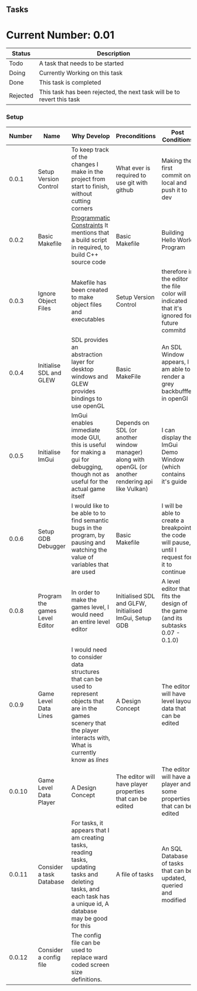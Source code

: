 ## Tasks

# Current Number: 0.01
|Status| Description |
| - | - |
| Todo | A task that needs to be started |
| Doing | Currently Working on this task|
| Done | This task is completed |
| Rejected | This task has been rejected, the next task will be to revert this task |

### Setup
| Number | Name | Why Develop | Preconditions | Post Conditions | Difficulty Estimations | Status |
| - | - | - | - | - | - | - |
| 0.0.1 | Setup Version Control | To keep track of the changes I make in the project from start to finish, without cutting corners | What ever is required to use git with github | Making the first commit on local and push it to dev | Easy | Doing |
| 0.0.2 | Basic Makefile | [Programmatic Constraints](../docs/constraints/constraints.md#programatic) It mentions that a build script in required, to build C++ source code | Basic Makefile | Building Hello World Program | Easy | Done |
| 0.0.3 | Ignore Object Files | Makefile has been created to make object files and executables | Setup Version Control | therefore in the editor the file color will indicated that it's ignored for future commitd| Easy | Done |
| 0.0.4 | Initialise SDL and GLEW | SDL provides an abstraction layer for desktop windows and GLEW provides bindings to use openGL | Basic MakeFile  | An SDL Window appears, I am able to render a grey backbufffer in openGl | Easy | Done |
| 0.0.5 | Initialise ImGui | ImGui enables immediate mode GUI, this is useful for making a gui for debugging, though not as useful for the actual game itself | Depends on SDL (or another window manager) along with openGL (or another rendering api like Vulkan)| I can display the ImGui Demo Window (which contains it's guide | Easy | Doing | 
| 0.0.6 | Setup GDB Debugger | I would like to be able to to find semantic bugs in the program, by pausing and watching the value of variables that are used | Basic Makefile | I will be able to create a breakpoint, the code will pause, until I request for it to continue | Easy | Todo |
| 0.0.8 | Program the games Level Editor | In order to make the games level, I would need an entire level editor | Initialised SDL and GLFW, Initialised ImGui, Setup GDB |  A level editor that fits the design of the game (and its subtasks 0.07 - 0.1.0) | Hard (Uncertain Task) | Todo |
| 0.0.9 | Game Level Data Lines | I would need to consider data structures that can be used to represent objects that are in the games scenery that the player interacts with, What is currently know as *lines* | A Design Concept | The editor will have level layout data that can be edited | Medium (Multiple Paths) | Todo |
| 0.0.10 | Game Level Data Player | A Design Concept | The editor will have player properties that can be edited | The editor will have a player and some properties that can be edited | Medium (Multiple Paths) | Todo |
| 0.0.11 | Consider a task Database | For tasks, it appears that I am creating tasks, reading tasks, updating tasks and deleting tasks, and each task has a unique id, A database may be good for this | A file of tasks | An SQL Database of tasks that can be updated, queried and modified | Medium (Big Task) | Todo |
| 0.0.12 | Consider a config file | The config file can be used to replace ward coded screen size definitions.
